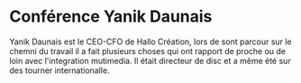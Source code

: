 # Conférence Yanik Daunais

Yanik Daunais est le CEO-CFO de Hallo Création, lors de sont parcour sur le chemni du travail il a fait plusieurs choses qui ont rapport de proche ou de loin avec 
l'integration mutimedia. Il était directeur de disc et a même été sur des tourner internationalle.
